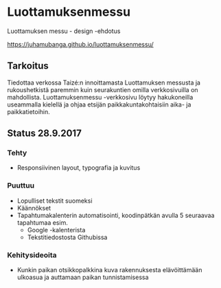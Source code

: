 # Luottamuksenmessu
Luottamuksen messu - design -ehdotus

https://juhamubanga.github.io/luottamuksenmessu/

## Tarkoitus
Tiedottaa verkossa Taizé:n innoittamasta Luottamuksen messusta ja rukoushetkistä  paremmin kuin seurakuntien omilla verkkosivuilla on mahdollista. Luottamuksenmessu -verkkosivu löytyy hakukoneilla useammalla kielellä ja ohjaa etsijän paikkakuntakohtaisiin aika- ja paikkatietoihin.

## Status 28.9.2017
### Tehty
- Responsiivinen layout, typografia ja kuvitus
### Puuttuu
- Lopulliset tekstit suomeksi
- Käännökset
- Tapahtumakalenterin automatisointi, koodinpätkän avulla 5 seuraavaa tapahtumaa esim.
  - Google -kalenterista
  - Tekstitiedostosta Githubissa
### Kehitysideoita
- Kunkin paikan otsikkopalkkina kuva rakennuksesta elävöittämään ulkoasua ja auttamaan paikan tunnistamisessa
